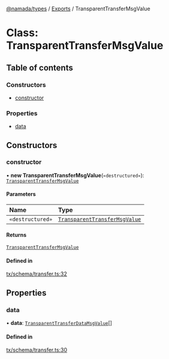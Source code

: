 [@namada/types](../README.md) / [Exports](../modules.md) / TransparentTransferMsgValue

# Class: TransparentTransferMsgValue

## Table of contents

### Constructors

- [constructor](TransparentTransferMsgValue.md#constructor)

### Properties

- [data](TransparentTransferMsgValue.md#data)

## Constructors

### constructor

• **new TransparentTransferMsgValue**(`«destructured»`): [`TransparentTransferMsgValue`](TransparentTransferMsgValue.md)

#### Parameters

| Name | Type |
| :------ | :------ |
| `«destructured»` | [`TransparentTransferMsgValue`](TransparentTransferMsgValue.md) |

#### Returns

[`TransparentTransferMsgValue`](TransparentTransferMsgValue.md)

#### Defined in

[tx/schema/transfer.ts:32](https://github.com/anoma/namada-interface/blob/8d368aaf/packages/types/src/tx/schema/transfer.ts#L32)

## Properties

### data

• **data**: [`TransparentTransferDataMsgValue`](TransparentTransferDataMsgValue.md)[]

#### Defined in

[tx/schema/transfer.ts:30](https://github.com/anoma/namada-interface/blob/8d368aaf/packages/types/src/tx/schema/transfer.ts#L30)
